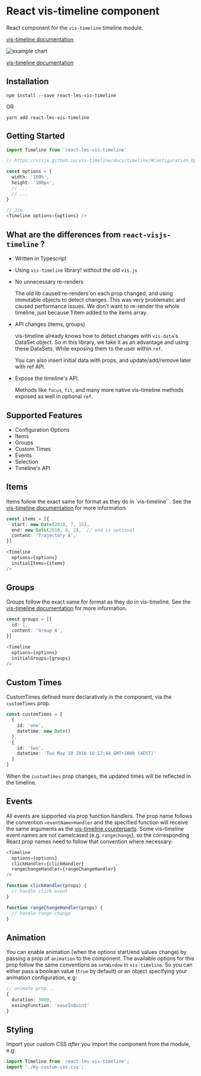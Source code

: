 React vis-timeline component
=====================

React component for the `vis-timeline` timeline module.

[vis-timeline documentation](https://visjs.github.io/vis-timeline/docs/timeline/)

![example chart](https://github.com/visjs/vis-timeline/blob/master/docs/img/timeline.png)

[vis-timeline documentation](https://visjs.github.io/vis-timeline/docs/timeline/)

## Installation

```
npm install --save react-lms-vis-timeline
```

OR

```
yarn add react-lms-vis-timeline
```

## Getting Started

```typescript
import Timeline from 'react-lms-vis-timeline'

// https://visjs.github.io/vis-timeline/docs/timeline/#Configuration_Options

const options = {
  width: '100%',
  height: '100px',
  // ...
  // ...
}

// JSX
<Timeline options={options} />
```


## What are the differences from `react-visjs-timeline` ?

* Written in Typescript
* Using `vis-timeline` library! without the  old `vis.js`
* No unnecessary re-renders

  The old lib caused re-renders on each prop changed, and using immutable objects to detect changes.
  This was very problematic and caused performance issues.
  We don't want to re-render the whole timeline, just because 1 item added to the items array.
  
* API changes (items, groups)

  vis-timeline already knows how to detect changes with `vis-data`'s DataSet object.
  So in this library, we take it as an advantage and using these DataSets.
  While exposing them to the user within `ref`.
  
  You can also insert initial data with props, and update/add/remove later with ref API.
  
* Expose the timeline's API.

  Methods like `focus`, `fit`, and many more native vis-timeline methods exposed as well in optional `ref`.


## Supported Features

* Configuration Options
* Items
* Groups
* Custom Times
* Events
* Selection
* Timeline's API

## Items

Items follow the exact same for format as they do in `vis-timeline``. See the [vis-timeline documentation](https://visjs.github.io/vis-timeline/docs/timeline/#items) for more information.

```typescript
const items = [{
  start: new Date(2010, 7, 15),
  end: new Date(2010, 8, 2),  // end is optional
  content: 'Trajectory A',
}]

<Timeline
  options={options}
  initialItems={items}
/>
```

## Groups

Groups follow the exact same for format as they do in vis-timeline. See the [vis-timeline documentation](https://visjs.github.io/vis-timeline/docs/timeline/#groups) for more information.

```typescript
const groups = [{
  id: 1,
  content: 'Group A',
}]

<Timeline
  options={options}
  initialGroups={groups}
/>
```

## Custom Times

CustomTimes defined more declaratively in the component, via the `customTimes` prop.

```typescript
const customTimes = [
  {
    id: 'one',
    datetime: new Date()
  },
  {
    id: 'two',
    datetime: 'Tue May 10 2016 16:17:44 GMT+1000 (AEST)'
  }
]
```

When the `customTimes` prop changes, the updated times will be reflected in the timeline.

## Events

All events are supported via prop function handlers. The prop name follows the convention `<eventName>Handler` and the specified function will receive the same arguments as the [vis-timeline counterparts](https://visjs.github.io/vis-timeline/docs/timeline/#Events).
Some vis-timeline event names are not camelcased (e.g. `rangechange`), so the corresponding React prop names need to follow that convention where necessary:

```typescript
<Timeline
  options={options}
  clickHandler={clickHandler}
  rangechangeHandler={rangeChangeHandler}
/>

function clickHandler(props) {
  // handle click event
}

function rangeChangeHandler(props) {
  // handle range change
}
```

## Animation

You can enable animation (when the options start/end values change) by passing a prop of `animation` to the component. The available options for this prop follow the same conventions as `setWindow` in `vis-timeline`. So you can either pass a boolean value (`true` by default) or an object specifying your animation configuration, e.g:

```typescript
// animate prop...
{
  duration: 3000,
  easingFunction: 'easeInQuint'
}
```

## Styling

Import your custom CSS *after* you import the component from the module, e.g:

```typescript
import Timeline from 'react-lms-vis-timeline';
import './my-custom-css.css';
```
